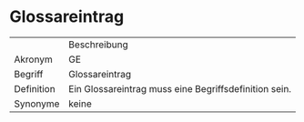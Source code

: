 # Glossareintrag




<table>
    <tr>
        <td></td>
        <td>Beschreibung</td>
    </tr>
    <tr>
        <td>Akronym</td>
        <td>GE</td>
    </tr>
    <tr>
        <td>Begriff</td>
        <td>Glossareintrag</td>
    </tr>
    <tr>
        <td>Definition</td>
        <td>Ein Glossareintrag muss eine Begriffsdefinition sein.</td>
    </tr>
   <tr>
        <td>Synonyme</td>
        <td>keine</td>
    </tr>
</table>
